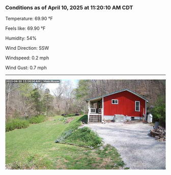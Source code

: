 ### Conditions as of April 10, 2025 at 11:20:10 AM CDT 

Temperature: 69.90 &deg;F

Feels like: 69.90 &deg;F

Humidity: 54%

Wind Direction: SSW

Windspeed: 0.2 mph

Wind Gust: 0.7 mph

---

<img src="./images/latest.jpeg"/>

